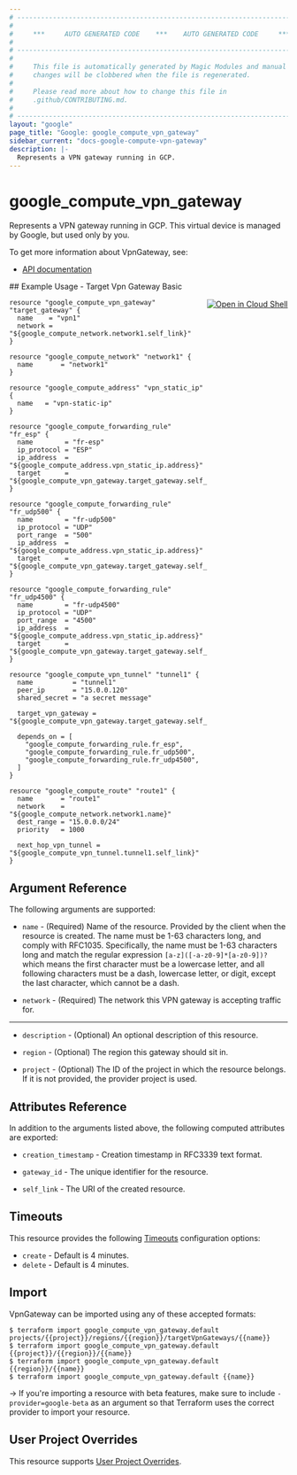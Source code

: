 ```yaml
---
# ----------------------------------------------------------------------------
#
#     ***     AUTO GENERATED CODE    ***    AUTO GENERATED CODE     ***
#
# ----------------------------------------------------------------------------
#
#     This file is automatically generated by Magic Modules and manual
#     changes will be clobbered when the file is regenerated.
#
#     Please read more about how to change this file in
#     .github/CONTRIBUTING.md.
#
# ----------------------------------------------------------------------------
layout: "google"
page_title: "Google: google_compute_vpn_gateway"
sidebar_current: "docs-google-compute-vpn-gateway"
description: |-
  Represents a VPN gateway running in GCP.
---
```


# google\_compute\_vpn\_gateway

Represents a VPN gateway running in GCP. This virtual device is managed
by Google, but used only by you.


To get more information about VpnGateway, see:

* [API documentation](https://cloud.google.com/compute/docs/reference/rest/v1/targetVpnGateways)

<div class = "oics-button" style="float: right; margin: 0 0 -15px">
  <a href="https://console.cloud.google.com/cloudshell/open?cloudshell_git_repo=https%3A%2F%2Fgithub.com%2Fterraform-google-modules%2Fdocs-examples.git&cloudshell_working_dir=target_vpn_gateway_basic&cloudshell_image=gcr.io%2Fgraphite-cloud-shell-images%2Fterraform%3Alatest&open_in_editor=main.tf&cloudshell_print=.%2Fmotd&cloudshell_tutorial=.%2Ftutorial.md" target="_blank">
    <img alt="Open in Cloud Shell" src="//gstatic.com/cloudssh/images/open-btn.svg" style="max-height: 44px; margin: 32px auto; max-width: 100%;">
  </a>
</div>
## Example Usage - Target Vpn Gateway Basic


```hcl
resource "google_compute_vpn_gateway" "target_gateway" {
  name    = "vpn1"
  network = "${google_compute_network.network1.self_link}"
}

resource "google_compute_network" "network1" {
  name       = "network1"
}

resource "google_compute_address" "vpn_static_ip" {
  name   = "vpn-static-ip"
}

resource "google_compute_forwarding_rule" "fr_esp" {
  name        = "fr-esp"
  ip_protocol = "ESP"
  ip_address  = "${google_compute_address.vpn_static_ip.address}"
  target      = "${google_compute_vpn_gateway.target_gateway.self_link}"
}

resource "google_compute_forwarding_rule" "fr_udp500" {
  name        = "fr-udp500"
  ip_protocol = "UDP"
  port_range  = "500"
  ip_address  = "${google_compute_address.vpn_static_ip.address}"
  target      = "${google_compute_vpn_gateway.target_gateway.self_link}"
}

resource "google_compute_forwarding_rule" "fr_udp4500" {
  name        = "fr-udp4500"
  ip_protocol = "UDP"
  port_range  = "4500"
  ip_address  = "${google_compute_address.vpn_static_ip.address}"
  target      = "${google_compute_vpn_gateway.target_gateway.self_link}"
}

resource "google_compute_vpn_tunnel" "tunnel1" {
  name          = "tunnel1"
  peer_ip       = "15.0.0.120"
  shared_secret = "a secret message"

  target_vpn_gateway = "${google_compute_vpn_gateway.target_gateway.self_link}"

  depends_on = [
    "google_compute_forwarding_rule.fr_esp",
    "google_compute_forwarding_rule.fr_udp500",
    "google_compute_forwarding_rule.fr_udp4500",
  ]
}

resource "google_compute_route" "route1" {
  name       = "route1"
  network    = "${google_compute_network.network1.name}"
  dest_range = "15.0.0.0/24"
  priority   = 1000

  next_hop_vpn_tunnel = "${google_compute_vpn_tunnel.tunnel1.self_link}"
}
```

## Argument Reference

The following arguments are supported:


* `name` -
  (Required)
  Name of the resource. Provided by the client when the resource is
  created. The name must be 1-63 characters long, and comply with
  RFC1035.  Specifically, the name must be 1-63 characters long and
  match the regular expression `[a-z]([-a-z0-9]*[a-z0-9])?` which means
  the first character must be a lowercase letter, and all following
  characters must be a dash, lowercase letter, or digit, except the last
  character, which cannot be a dash.

* `network` -
  (Required)
  The network this VPN gateway is accepting traffic for.


- - -


* `description` -
  (Optional)
  An optional description of this resource.

* `region` -
  (Optional)
  The region this gateway should sit in.

* `project` - (Optional) The ID of the project in which the resource belongs.
    If it is not provided, the provider project is used.


## Attributes Reference

In addition to the arguments listed above, the following computed attributes are exported:


* `creation_timestamp` -
  Creation timestamp in RFC3339 text format.

* `gateway_id` -
  The unique identifier for the resource.
* `self_link` - The URI of the created resource.


## Timeouts

This resource provides the following
[Timeouts](/docs/configuration/resources.html#timeouts) configuration options:

- `create` - Default is 4 minutes.
- `delete` - Default is 4 minutes.

## Import

VpnGateway can be imported using any of these accepted formats:

```
$ terraform import google_compute_vpn_gateway.default projects/{{project}}/regions/{{region}}/targetVpnGateways/{{name}}
$ terraform import google_compute_vpn_gateway.default {{project}}/{{region}}/{{name}}
$ terraform import google_compute_vpn_gateway.default {{region}}/{{name}}
$ terraform import google_compute_vpn_gateway.default {{name}}
```

-> If you're importing a resource with beta features, make sure to include `-provider=google-beta`
as an argument so that Terraform uses the correct provider to import your resource.

## User Project Overrides

This resource supports [User Project Overrides](https://www.terraform.io/docs/providers/google/guides/provider_reference.html#user_project_override).

